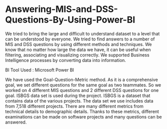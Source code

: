 # Answering-MIS-and-DSS-Questions-By-Using-Power-BI
We tried to bring the large and difficult to understand dataset to a level that can be understood by everyone. We tried to find answers to a number of MIS and DSS questions by using different methods and techniques. We know that no matter how large the data we have, it can be useful when filtering, associating and visualizing correctly. We supported Business Intelligence processes by converting data into information.

BI Tool Used		:  Microsoft Power BI


We have used the Goal-Question-Metric method. As it is a comprehensive goal, we set different questions for the same goal as two teammates. So we worked on 4 different MIS questions and 2 different DSS questions for one goal.
ISBGS data set is used during the project. ISBGS is a dataset that contains data of the various projects. The data set we use includes data from 7,518 different projects. There are many different metrics from technical details to demographic details. Thanks to these metrics, different examinations can be made on software projects and many questions can be answered.
